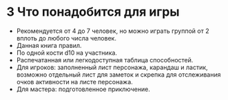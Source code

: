 # 3 Что понадобится для игры

- Рекомендуется от 4 до 7 человек, но можно играть группой от 2 вплоть до любого числа человек.
- Данная книга правил.
- По одной кости d10 на участника.
- Распечатанная или легкодоступная таблица способностей.
- Для игроков: заполненный лист персонажа, карандаш и ластик, возможно отдельный лист для заметок
  и скрепка для отслеживания очков активности на листе персонажа.
- Для мастера: подготовленное приключение.